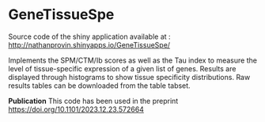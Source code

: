 # GeneTissueSpe
Source code of the shiny application available at : http://nathanprovin.shinyapps.io/GeneTissueSpe/ 

Implements the SPM/CTM/Ib scores as well as the Tau index to measure the level of tissue-specific expression of a given list of genes. 
Results are displayed through histograms to show tissue specificity distributions. Raw results tables can be downloaded from the table tabset.

**Publication**
This code has been used in the preprint https://doi.org/10.1101/2023.12.23.572664
